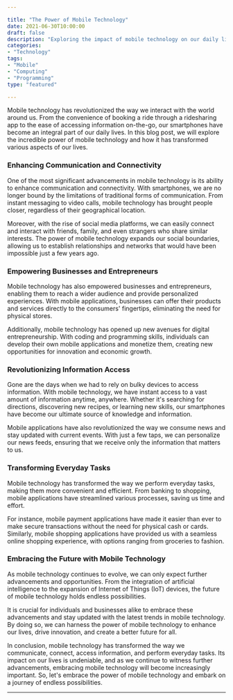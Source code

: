 ```yaml
---

title: "The Power of Mobile Technology"
date: 2021-06-30T10:00:00
draft: false
description: "Exploring the impact of mobile technology on our daily lives."
categories:
- "Technology"
tags:
- "Mobile"
- "Computing"
- "Programming"
type: "featured"

---
```


Mobile technology has revolutionized the way we interact with the world around us. From the convenience of booking a ride through a ridesharing app to the ease of accessing information on-the-go, our smartphones have become an integral part of our daily lives. In this blog post, we will explore the incredible power of mobile technology and how it has transformed various aspects of our lives.

### Enhancing Communication and Connectivity

One of the most significant advancements in mobile technology is its ability to enhance communication and connectivity. With smartphones, we are no longer bound by the limitations of traditional forms of communication. From instant messaging to video calls, mobile technology has brought people closer, regardless of their geographical location.

Moreover, with the rise of social media platforms, we can easily connect and interact with friends, family, and even strangers who share similar interests. The power of mobile technology expands our social boundaries, allowing us to establish relationships and networks that would have been impossible just a few years ago.

### Empowering Businesses and Entrepreneurs

Mobile technology has also empowered businesses and entrepreneurs, enabling them to reach a wider audience and provide personalized experiences. With mobile applications, businesses can offer their products and services directly to the consumers' fingertips, eliminating the need for physical stores.

Additionally, mobile technology has opened up new avenues for digital entrepreneurship. With coding and programming skills, individuals can develop their own mobile applications and monetize them, creating new opportunities for innovation and economic growth.

### Revolutionizing Information Access

Gone are the days when we had to rely on bulky devices to access information. With mobile technology, we have instant access to a vast amount of information anytime, anywhere. Whether it's searching for directions, discovering new recipes, or learning new skills, our smartphones have become our ultimate source of knowledge and information.

Mobile applications have also revolutionized the way we consume news and stay updated with current events. With just a few taps, we can personalize our news feeds, ensuring that we receive only the information that matters to us.

### Transforming Everyday Tasks

Mobile technology has transformed the way we perform everyday tasks, making them more convenient and efficient. From banking to shopping, mobile applications have streamlined various processes, saving us time and effort.

For instance, mobile payment applications have made it easier than ever to make secure transactions without the need for physical cash or cards. Similarly, mobile shopping applications have provided us with a seamless online shopping experience, with options ranging from groceries to fashion.

### Embracing the Future with Mobile Technology

As mobile technology continues to evolve, we can only expect further advancements and opportunities. From the integration of artificial intelligence to the expansion of Internet of Things (IoT) devices, the future of mobile technology holds endless possibilities.

It is crucial for individuals and businesses alike to embrace these advancements and stay updated with the latest trends in mobile technology. By doing so, we can harness the power of mobile technology to enhance our lives, drive innovation, and create a better future for all.

In conclusion, mobile technology has transformed the way we communicate, connect, access information, and perform everyday tasks. Its impact on our lives is undeniable, and as we continue to witness further advancements, embracing mobile technology will become increasingly important. So, let's embrace the power of mobile technology and embark on a journey of endless possibilities.

---
